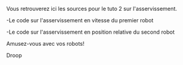 Vous retrouverez ici les sources pour le tuto 2 sur l'asservissement.

-Le code sur l'asservissement en vitesse du premier robot

-Le code sur l'asservissement en position relative du second robot


Amusez-vous avec vos robots!

Droop
